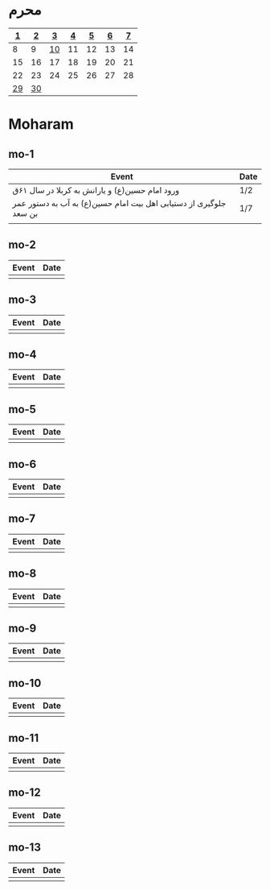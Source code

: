 #  محرم

| [1](#mo-1)  | [2](#mo-2)  | [3](#mo-3)  | [4](#mo-4)  | [5](#mo-5)  | [6](#mo-6)  | [7](#mo-7)  |
|----|----|----|----|----|----|----|
| 8  | 9  | [10](#mo-10) | 11 | 12 | 13 | 14 |
| 15 | 16 | 17 | 18 | 19 | 20 | 21 |
| 22 | 23 | 24 | 25 | 26 | 27 | 28 |
| [29](#mo-29) | [30](#mo-30) |    |    |    |    |    |




# Moharam

## mo-1
| Event | Date |
|-------|------|
|   ورود امام حسین(ع) و یارانش به کربلا در سال ۶۱ق    |   1/2   |
|   جلوگیری از دستیابی اهل بیت امام حسین(ع) به آب به دستور عمر بن سعد|   1/7   |
|       |      |

## mo-2
| Event | Date |
|-------|------|
|       |      |
## mo-3
| Event | Date |
|-------|------|
|       |      |
## mo-4
| Event | Date |
|-------|------|
|       |      |
## mo-5
| Event | Date |
|-------|------|
|       |      |
## mo-6
| Event | Date |
|-------|------|
|       |      |
## mo-7
| Event | Date |
|-------|------|
|       |      |
## mo-8
| Event | Date |
|-------|------|
|       |      |
## mo-9
| Event | Date |
|-------|------|
|       |      |
## mo-10
| Event | Date |
|-------|------|
|       |      |
## mo-11
| Event | Date |
|-------|------|
|       |      |
## mo-12
| Event | Date |
|-------|------|
|       |      |
## mo-13
| Event | Date |
|-------|------|
|       |      |
